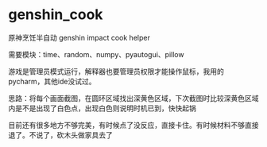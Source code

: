 # genshin_cook
原神烹饪半自动 genshin impact cook helper

需要模块：time、random、numpy、pyautogui、pillow

游戏是管理员模式运行，解释器也要管理员权限才能操作鼠标，我用的pycharm，其他ide没试过。

思路：将每个画面截图，在圆环区域找出深黄色区域，下次截图时比较深黄色区域内是不是出现了白色点，出现白色则说明时机已到，快快起锅

目前还有很多地方不够完美，有时候点了没反应，直接卡住。有时候材料不够直接退了。不说了，砍木头做家具去了
